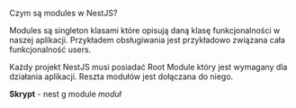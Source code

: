 Czym są modules w NestJS?

Modules są singleton klasami które opisują daną klasę funkcjonalności w naszej aplikacji.
Przykładem obsługiwania jest przykładowo związana cała funkcjonalność users.

Każdy projekt NestJS musi posiadać Root Module który jest wymagany dla działania aplikacji. Reszta modułów jest dołączana do niego.

**Skrypt** - nest g module _moduł_
